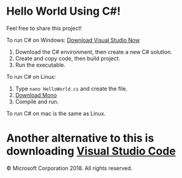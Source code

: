 # Hello World Using C#!

Feel free to share this project!

To run C# on Windows:
[Download Visual Studio Now](https://visualstudio.microsoft.com/thank-you-downloading-visual-studio/?sku=Community&rel=15)
1. Download the C# environment, then create a new C# solution.
2. Create and copy code, then build project.
3. Run the executable.

To run C# on Linux:
1. Type `nano HelloWorld.cs` and create the file.
2. [Download Mono](https://www.mono-project.com/download/stable/#download-lin)
3. Compile and run.

To run C# on mac is the same as Linux.

# Another alternative to this is downloading [Visual Studio Code](https://code.visualstudio.com/download)

&copy; Microsoft Corporation 2018. All rights reserved.
